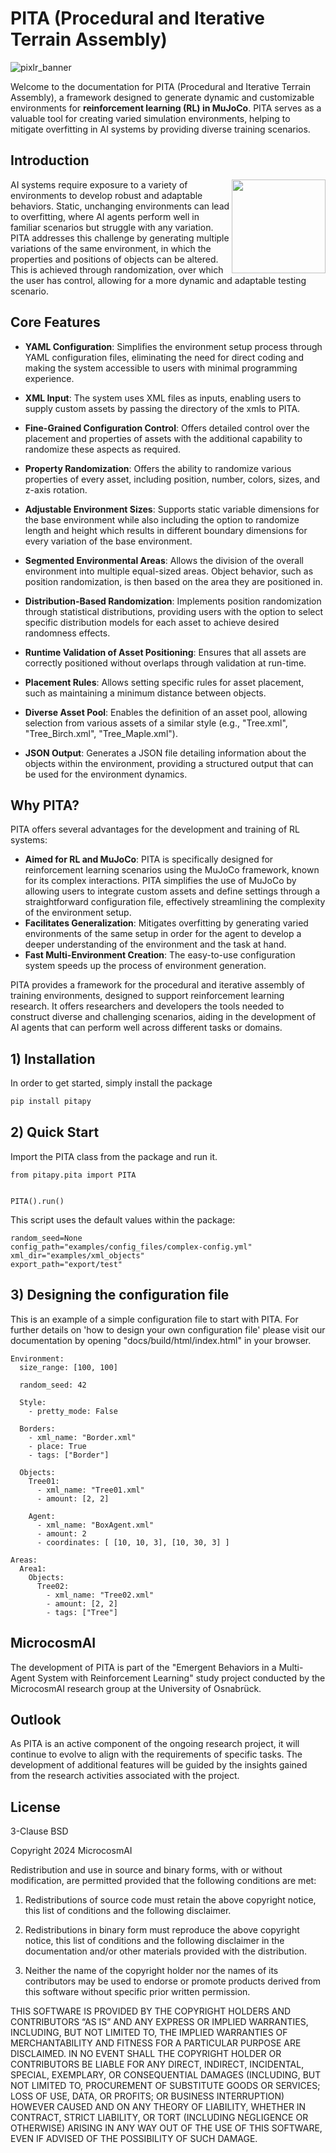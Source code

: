 # PITA (Procedural and Iterative Terrain Assembly)
![pixlr_banner](./static/banner.png)

Welcome to the documentation for PITA (Procedural and Iterative Terrain Assembly), a framework designed to generate dynamic and customizable environments for **reinforcement learning (RL) in MuJoCo**. PITA serves as a valuable tool for creating varied simulation environments, helping to mitigate overfitting in AI systems by providing diverse training scenarios.

Introduction
------------
<img align="right" width="150" src="./static/pitabot.png">

AI systems require exposure to a variety of environments to develop robust and adaptable behaviors. Static, unchanging environments can lead to overfitting, where AI agents perform well in familiar scenarios but struggle with any variation. PITA addresses this challenge by generating multiple variations of the same environment, in which the properties and positions of objects can be altered. This is achieved through randomization, over which the user has control, allowing for a more dynamic and adaptable testing scenario.

Core Features
---------------

- **YAML Configuration**: Simplifies the environment setup process through YAML configuration files, eliminating the need for direct coding and making the system accessible to users with minimal programming experience.

- **XML Input**: The system uses XML files as inputs, enabling users to supply custom assets by passing the directory of the xmls to PITA.

- **Fine-Grained Configuration Control**: Offers detailed control over the placement and properties of assets with the additional capability to randomize these aspects as required.

- **Property Randomization**: Offers the ability to randomize various properties of every asset, including position, number, colors, sizes, and z-axis rotation.

- **Adjustable Environment Sizes**: Supports static variable dimensions for the base environment while also including the option to randomize length and height which results in different boundary dimensions for every variation of the base environment.

- **Segmented Environmental Areas**: Allows the division of the overall environment into multiple equal-sized areas. Object behavior, such as position randomization, is then based on the area they are positioned in.

- **Distribution-Based Randomization**: Implements position randomization through statistical distributions, providing users with the option to select specific distribution models for each asset to achieve desired randomness effects.

- **Runtime Validation of Asset Positioning**: Ensures that all assets are correctly positioned without overlaps through validation at run-time.

- **Placement Rules**: Allows setting specific rules for asset placement, such as maintaining a minimum distance between objects.

- **Diverse Asset Pool**: Enables the definition of an asset pool, allowing selection from various assets of a similar style (e.g., "Tree.xml", "Tree_Birch.xml", "Tree_Maple.xml").

- **JSON Output**: Generates a JSON file detailing information about the objects within the environment, providing a structured output that can be used for the environment dynamics.


Why PITA?
---------

PITA offers several advantages for the development and training of RL systems:

- **Aimed for RL and MuJoCo**: PITA is specifically designed for reinforcement learning scenarios using the MuJoCo framework, known for its complex interactions. PITA simplifies the use of MuJoCo by allowing users to integrate custom assets and define settings through a straightforward configuration file, effectively streamlining the complexity of the environment setup.
- **Facilitates Generalization**: Mitigates overfitting by generating varied environments of the same setup in order for the agent to develop a deeper understanding of the environment and the task at hand.
- **Fast Multi-Environment Creation**: The easy-to-use configuration system speeds up the process of environment generation.

PITA provides a framework for the procedural and iterative assembly of training environments, designed to support reinforcement learning research. It offers researchers and developers the tools needed to construct diverse and challenging scenarios, aiding in the development of AI agents that can perform well across different tasks or domains.

## 1) Installation
In order to get started, simply install the package

```bash
pip install pitapy
```

## 2) Quick Start

Import the PITA class from the package and run it.

```shell
from pitapy.pita import PITA


PITA().run()
```

This script uses the default values within the package:
```shell
random_seed=None
config_path="examples/config_files/complex-config.yml"
xml_dir="examples/xml_objects"
export_path="export/test"
```

## 3) Designing the configuration file 

This is an example of a simple configuration file to start with PITA. For further details on 'how to design your own configuration file' please visit our documentation by opening
"docs/build/html/index.html" in your browser.
```
Environment:
  size_range: [100, 100]

  random_seed: 42

  Style:
    - pretty_mode: False

  Borders:
    - xml_name: "Border.xml"
    - place: True
    - tags: ["Border"]

  Objects:
    Tree01:
      - xml_name: "Tree01.xml"
      - amount: [2, 2]

    Agent:
      - xml_name: "BoxAgent.xml"
      - amount: 2
      - coordinates: [ [10, 10, 3], [10, 30, 3] ]

Areas:
  Area1:
    Objects:
      Tree02:
        - xml_name: "Tree02.xml"
        - amount: [2, 2]
        - tags: ["Tree"]
```

## MicrocosmAI
The development of PITA is part of the "Emergent Behaviors in a Multi-Agent System with Reinforcement Learning" study project conducted by the MicrocosmAI research group at the University of Osnabrück.

## Outlook
As PITA is an active component of the ongoing research project, it will continue to evolve to align with the requirements of specific tasks. The development of additional features will be guided by the insights gained from the research activities associated with the project.

## License
3-Clause BSD

Copyright 2024 MicrocosmAI

Redistribution and use in source and binary forms, with or without modification, are permitted provided that the following conditions are met:

1. Redistributions of source code must retain the above copyright notice, this list of conditions and the following disclaimer.

2. Redistributions in binary form must reproduce the above copyright notice, this list of conditions and the following disclaimer in the documentation and/or other materials provided with the distribution.

3. Neither the name of the copyright holder nor the names of its contributors may be used to endorse or promote products derived from this software without specific prior written permission.

THIS SOFTWARE IS PROVIDED BY THE COPYRIGHT HOLDERS AND CONTRIBUTORS “AS IS” AND ANY EXPRESS OR IMPLIED WARRANTIES, INCLUDING, BUT NOT LIMITED TO, THE IMPLIED WARRANTIES OF MERCHANTABILITY AND FITNESS FOR A PARTICULAR PURPOSE ARE DISCLAIMED. IN NO EVENT SHALL THE COPYRIGHT HOLDER OR CONTRIBUTORS BE LIABLE FOR ANY DIRECT, INDIRECT, INCIDENTAL, SPECIAL, EXEMPLARY, OR CONSEQUENTIAL DAMAGES (INCLUDING, BUT NOT LIMITED TO, PROCUREMENT OF SUBSTITUTE GOODS OR SERVICES; LOSS OF USE, DATA, OR PROFITS; OR BUSINESS INTERRUPTION) HOWEVER CAUSED AND ON ANY THEORY OF LIABILITY, WHETHER IN CONTRACT, STRICT LIABILITY, OR TORT (INCLUDING NEGLIGENCE OR OTHERWISE) ARISING IN ANY WAY OUT OF THE USE OF THIS SOFTWARE, EVEN IF ADVISED OF THE POSSIBILITY OF SUCH DAMAGE.
